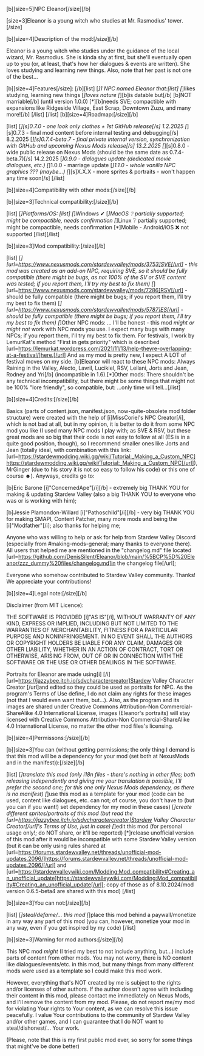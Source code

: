 [b][size=5]NPC Eleanor[/size][/b]

[size=3]Eleanor is a young witch who studies at Mr. Rasmodius' tower.[/size]

[b][size=4]Description of the mod:[/size][/b]

Eleanor is a young witch who studies under the guidance of the local wizard, Mr. Rasmodius. She is kinda shy at first, but she'll eventually open up to you (or, at least, that's how her dialogues & events are written). She loves studying and learning new things. Also, note that her past is not one of the best...

[b][size=4]Features[/size]:
[/b][list]
[*]1 NPC named Eleanor that:[list]
[*]likes studying, learning new things
[*]loves nature
[*][b]is datable but[/b] [b]NOT marriable[/b] (until version 1.0.0)
[*][b]needs SVE; compactible with expansions like Ridgeside Village, East Scrap, Downtown Zuzu, and many more![/b]
[/list]
[/list]
[b][size=4]Roadmap:[/size][/b]

[list]
[*][s]0.7.0 - one look only clothes + 1st GitHub release[/s] 1.2.2025
[*][s]0.7.3 - final mod content before internal testing and debugging[/s] 8.2.2025
[*][s]0.7.4-beta.7 - final private internal version, synchronization with GitHub and upcoming Nexus Mods release[/s] 13.2.2025
[*][s]0.8.0 - wide public release on Nexus Mods (should be the same date as 0.7.4-beta.7)[/s] 14.2.2025
[*]0.9.0 - dialogues update (dedicated movie dialogues, etc.)
[*]1.0.0 - marriage update
[*]1.1.0 - whole vanilla NPC graphics ??? (maybe...)
[*][s]X.X.X - more sprites & portraits - won't happen any time soon[/s]
[/list]

[b][size=4]Compatibility with other mods:[/size][/b]

[b][size=3]Technical compatibility:[/size][/b]

[list]
[*]Platforms/OS:
  [list]
  [*]Windows ✔
  [*]MacOS ❔ partially supported; might be compactible, needs confirmation
  [*]Linux ❔ partially supported; might be compactible, needs confirmation
  [*]Mobile - Android/iOS ❌ not supported
  [/list][/list]

[b][size=3]Mod compatibility:[/size][/b]

[list]
[*][url=https://www.nexusmods.com/stardewvalley/mods/3753]SVE[/url] - this mod was created as an add-on NPC, requiring SVE, so it should be fully compatible (there *might* be bugs, as not 100% of the SV or SVE content was tested; if you report them, I'll try my best to fix them)
[*][url=https://www.nexusmods.com/stardewvalley/mods/7286]RSV[/url] - should be fully compatible (there might be bugs; if you report them, I'll try my best to fix them)
[*][url=https://www.nexusmods.com/stardewvalley/mods/5787]ES[/url] - should be fully compatible (there might be bugs; if you report them, I'll try my best to fix them)
[*]Other NPC mods:
  ... I'll be honest - this mod *might or might not* work with NPC mods you use. I expect many bugs with many NPCs; if you report them, I'll try my best to fix them. For festivals, I work by LemurKat's method "First in gets priority" which is described [url=https://lemurkat.wordpress.com/2021/11/13/help-theyre-overlapping-at-a-festival/]here.[/url] And as my mod is pretty new, I expect A LOT of festival moves on my side. [b]Eleanor will react to these NPC mods: Always Raining in the Valley, Alecto, Lavril, Lucikiel, RSV, Leilani, Jorts and Jean, Rodney and Yri[/b] (incompatible in 1.6).[*]Other mods:
  There shouldn't be any technical incompatibility, but there might be some things that might not be 100% "lore friendly", so compatible, but:  ...only time will tell...[/list]

[b][size=4]Credits:[/size][/b]

Basics (parts of content.json, manifest.json, now-quite-obsolete mod folder structure) were created with the help of [i]MissCoriel's NPC Creator[/i], which is not bad at all, but in my opinion, it is better to do it from some NPC mod you like (I used many NPC mods I play with; as SVE & RSV, but these great mods are so big that their code is not easy to follow at all (ES is in a quite good position, though), so I recommend smaller ones like Jorts and Jean (totally ideal, with combination with this link: [url=https://stardewmodding.wiki.gg/wiki/Tutorial:_Making_a_Custom_NPC]https://stardewmodding.wiki.gg/wiki/Tutorial:_Making_a_Custom_NPC[/url]), MrGinger (due to his story it is not so easy to follow his code) or this one of course ☻). Anyways, credits go to:

[b]Eric Barone [i]"ConcernedApe"[/i][/b] - extremely big THANK YOU for making & updating Stardew Valley (also a big THANK YOU to everyone who was or is working with him);

[b]Jessie Plamondon-Willard [i]"Pathoschild"[/i][/b] - very big THANK YOU for making SMAPI, Content Patcher,  many more mods and being the [i]"Modfather"[/i]; also thanks for helping me;

Anyone who was willing to help or ask for help from Stardew Valley Discord (especially from #making-mods-general; many thanks to everyone there). All users that helped me are mentioned in the "changelog.md" file located [url=https://github.com/DenisSilent/Eleanor/blob/main/%5BCP%5D%20Eleanor/zzz_dummy%20files/changelog.md]in the changelog file[/url];

Everyone who somehow contributed to Stardew Valley community. Thanks! We appreciate your contributions!

[b][size=4]Legal note:[/size][/b]

Disclaimer (from MIT Licence):

THE SOFTWARE IS PROVIDED [i]"AS IS"[/i], WITHOUT WARRANTY OF ANY KIND, EXPRESS OR IMPLIED, INCLUDING BUT NOT LIMITED TO THE WARRANTIES OF MERCHANTABILITY, FITNESS FOR A PARTICULAR PURPOSE AND NONINFRINGEMENT. IN NO EVENT SHALL THE AUTHORS OR COPYRIGHT HOLDERS BE LIABLE FOR ANY CLAIM, DAMAGES OR OTHER LIABILITY, WHETHER IN AN ACTION OF CONTRACT, TORT OR OTHERWISE, ARISING FROM, OUT OF OR IN CONNECTION WITH THE SOFTWARE OR THE USE OR OTHER DEALINGS IN THE SOFTWARE.

Portraits for Eleanor are made using[i] [/i][url=https://jazzybee.itch.io/sdvcharactercreator]Stardew Valley Character Creator [/url]and edited so they could be used as portraits for NPC. As the program's Terms of Use define, I do not claim any rights for these images (not that I would even want them, but...). Also, as the program and its images are shared under Creative Commons Attribution-Non Commercial-ShareAlike 4.0 International License, images (Eleanor's portraits) will stay licensed with Creative Commons Attribution-Non Commercial-ShareAlike 4.0 International License, no matter the other mod files's licensing.

[b][size=4]Permissons:[/size][/b]

[b][size=3]You can (without getting permissions; the only thing I demand is that this mod will be a dependency for your mod (set both at NexusMods and in the manifest)):[/size][/b]

[list]
[*]translate this mod (only i18n files - there's nothing in other files; both releasing independently and giving me your translation is possible, I'll prefer the second one; for this one only Nexus Mods dependency, as there is no manifest)
[*]use this mod as a template for your mod (code can be used, content like dialogues, etc. can not; of course, you don't have to (but you can if you want!) set dependency for my mod in these cases)
[*]create different sprites/portraits of this mod (but read the [url=https://jazzybee.itch.io/sdvcharactercreator]Stardew Valley Character Creator[/url]'s Terms of Use, just in case)
[*]edit this mod (for personal usage only!; do NOT share, or it'll be reported)
[*]release unofficial version of this mod after it would be incompatible with some Stardew Valley version (but it can be only using rules shared at [url=https://forums.stardewvalley.net/threads/unofficial-mod-updates.2096/]https://forums.stardewvalley.net/threads/unofficial-mod-updates.2096/[/url] and [url=https://stardewvalleywiki.com/Modding:Mod_compatibility#Creating_an_unofficial_update]https://stardewvalleywiki.com/Modding:Mod_compatibility#Creating_an_unofficial_update[/url]; copy of those as of 8.10.2024/mod version 0.6.5-beta4 are shared with this mod)
[/list]

[b][size=3]You can not:[/size][/b]

[list]
[*]steal/defame/... this mod
[*]place this mod behind a paywall/monetize in any way any part of this mod (you can, however, monetize your mod in any way, even if you get inspired by my code)
[/list]

[b][size=3]Warning for mod authors:[/size][/b]

This NPC mod *might* (I tried my best to not include anything, but...) include parts of content from other mods. You may not worry, there is NO content like dialogues/events/etc. in this mod, but many things from many different mods were used as a template so I could make this mod work.

However, everything that's NOT created by me is subject to the rights and/or licenses of other authors. If the author doesn't agree with including their content in this mod, please contact me immediately on Nexus Mods, and I'll remove the content from my mod. Please, do not report me/my mod for violating Your rights to Your content, as we can resolve this issue peacefully. I value Your contributions to the community of Stardew Valley and/or other games, and I can guarantee that I do NOT want to steal/dishonest/... Your work.

(Please, note that this is my first public mod ever, so sorry for some things that might've be done better)
